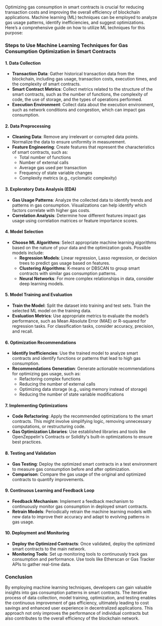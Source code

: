 Optimizing gas consumption in smart contracts is crucial for reducing transaction costs and improving the overall efficiency of blockchain applications. Machine learning (ML) techniques can be employed to analyze gas usage patterns, identify inefficiencies, and suggest optimizations. Here’s a comprehensive guide on how to utilize ML techniques for this purpose:

### Steps to Use Machine Learning Techniques for Gas Consumption Optimization in Smart Contracts

#### 1. **Data Collection**

- **Transaction Data**: Gather historical transaction data from the blockchain, including gas usage, transaction costs, execution times, and the complexity of smart contracts.
- **Smart Contract Metrics**: Collect metrics related to the structure of the smart contracts, such as the number of functions, the complexity of code, the use of storage, and the types of operations performed.
- **Execution Environment**: Collect data about the execution environment, such as network conditions and congestion, which can impact gas consumption.

#### 2. **Data Preprocessing**

- **Cleaning Data**: Remove any irrelevant or corrupted data points. Normalize the data to ensure uniformity in measurement.
- **Feature Engineering**: Create features that represent the characteristics of smart contracts, such as:
  - Total number of functions
  - Number of external calls
  - Average gas used per transaction
  - Frequency of state variable changes
  - Complexity metrics (e.g., cyclomatic complexity)

#### 3. **Exploratory Data Analysis (EDA)**

- **Gas Usage Patterns**: Analyze the collected data to identify trends and patterns in gas consumption. Visualizations can help identify which factors correlate with higher gas costs.
- **Correlation Analysis**: Determine how different features impact gas usage using correlation matrices or feature importance scores.

#### 4. **Model Selection**

- **Choose ML Algorithms**: Select appropriate machine learning algorithms based on the nature of your data and the optimization goals. Possible models include:
  - **Regression Models**: Linear regression, Lasso regression, or decision trees to predict gas usage based on features.
  - **Clustering Algorithms**: K-means or DBSCAN to group smart contracts with similar gas consumption patterns.
  - **Neural Networks**: For more complex relationships in data, consider deep learning models.

#### 5. **Model Training and Evaluation**

- **Train the Model**: Split the dataset into training and test sets. Train the selected ML model on the training data.
- **Evaluation Metrics**: Use appropriate metrics to evaluate the model’s performance, such as Mean Absolute Error (MAE) or R-squared for regression tasks. For classification tasks, consider accuracy, precision, and recall.

#### 6. **Optimization Recommendations**

- **Identify Inefficiencies**: Use the trained model to analyze smart contracts and identify functions or patterns that lead to high gas consumption.
- **Recommendations Generation**: Generate actionable recommendations for optimizing gas usage, such as:
  - Refactoring complex functions
  - Reducing the number of external calls
  - Optimizing data storage (e.g., using memory instead of storage)
  - Reducing the number of state variable modifications

#### 7. **Implementing Optimizations**

- **Code Refactoring**: Apply the recommended optimizations to the smart contracts. This might involve simplifying logic, removing unnecessary computations, or restructuring code.
- **Gas Optimization Libraries**: Use established libraries and tools like OpenZeppelin's Contracts or Solidity's built-in optimizations to ensure best practices.

#### 8. **Testing and Validation**

- **Gas Testing**: Deploy the optimized smart contracts in a test environment to measure gas consumption before and after optimization.
- **Comparison**: Compare the gas usage of the original and optimized contracts to quantify improvements.

#### 9. **Continuous Learning and Feedback Loop**

- **Feedback Mechanism**: Implement a feedback mechanism to continuously monitor gas consumption in deployed smart contracts.
- **Retrain Models**: Periodically retrain the machine learning models with new data to improve their accuracy and adapt to evolving patterns in gas usage.

#### 10. **Deployment and Monitoring**

- **Deploy the Optimized Contracts**: Once validated, deploy the optimized smart contracts to the main network.
- **Monitoring Tools**: Set up monitoring tools to continuously track gas consumption and performance. Use tools like Etherscan or Gas Tracker APIs to gather real-time data.

### Conclusion

By employing machine learning techniques, developers can gain valuable insights into gas consumption patterns in smart contracts. The iterative process of data collection, model training, optimization, and testing enables the continuous improvement of gas efficiency, ultimately leading to cost savings and enhanced user experience in decentralized applications. This approach not only improves the performance of individual contracts but also contributes to the overall efficiency of the blockchain network.